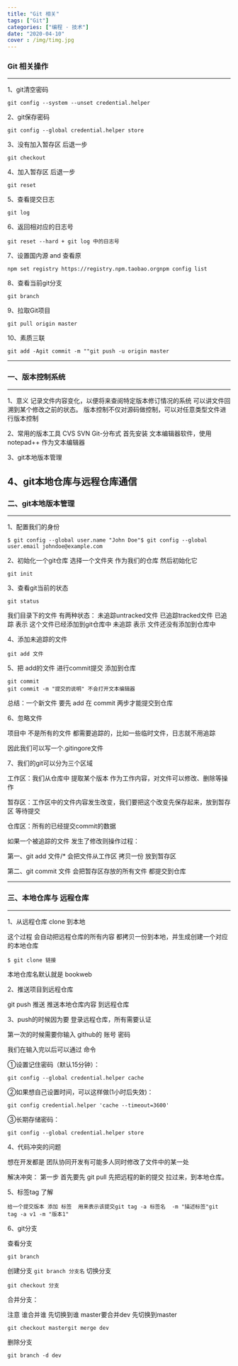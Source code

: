 ```yaml
---
title: "Git 相关"
tags: ["Git"]
categories: ["编程 · 技术"]
date: "2020-04-10"
cover : /img/timg.jpg
---
```


### Git 相关操作

------

1、git清空密码

```
git config --system --unset credential.helper
```

2、git保存密码

```
git config --global credential.helper store
```

3、没有加入暂存区 后退一步

```
git checkout 
```

4、加入暂存区 后退一步

```
git reset
```

5、查看提交日志

```
git log
```

6、返回相对应的日志号

```
git reset --hard + git log 中的日志号
```

7、设置国内源 and 查看原

```
npm set registry https://registry.npm.taobao.orgnpm config list
```

8、查看当前git分支

```
git branch
```

9、拉取Git项目

```
git pull origin master
```

10、素质三联

```
git add -Agit commit -m ""git push -u origin master
```

------

### 一、版本控制系统

------

1、意义 记录文件内容变化，以便将来查阅特定版本修订情况的系统 可以讲文件回溯到某个修改之前的状态。 版本控制不仅对源码做控制，可以对任意类型文件进行版本控制

2、常用的版本工具 CVS SVN Git-分布式 首先安装 文本编辑器软件，使用notepad++ 作为文本编辑器

3、git本地版本管理

## 4、git本地仓库与远程仓库通信

### 二、git本地版本管理

------

1、配置我们的身份

```
$ git config --global user.name "John Doe"$ git config --global user.email johndoe@example.com
```

2、初始化一个git仓库 选择一个文件夹 作为我们的仓库 然后初始化它

```
git init
```

3、查看git当前的状态

```
git status
```

我们目录下的文件 有两种状态： 未追踪untracked文件 已追踪tracked文件 已追踪 表示 这个文件已经添加到git仓库中 未追踪 表示 文件还没有添加到仓库中

4、添加未追踪的文件

```
git add 文件
```

5、把 add的文件 进行commit提交 添加到仓库

```
git commit 
git commit -m "提交的说明" 不会打开文本编辑器
```

总结：一个新文件 要先 add 在 commit 两步才能提交到仓库

6、忽略文件

项目中 不是所有的文件 都需要追踪的，比如一些临时文件，日志就不用追踪

因此我们可以写一个.gitingore文件

7、我们的git可以分为三个区域

工作区：我们从仓库中 提取某个版本 作为工作内容，对文件可以修改、删除等操作

暂存区：工作区中的文件内容发生改变，我们要把这个改变先保存起来，放到暂存区 等待提交

仓库区：所有的已经提交commit的数据

如果一个被追踪的文件 发生了修改则操作过程：

第一、git add 文件/* 会把文件从工作区 拷贝一份 放到暂存区

第二、git commit 文件 会把暂存区存放的所有文件 都提交到仓库

------

### 三、本地仓库与 远程仓库

------

1、从远程仓库 clone 到本地

这个过程 会自动把远程仓库的所有内容 都拷贝一份到本地，并生成创建一个对应的本地仓库

```
$ git clone 链接
```

本地仓库名默认就是 bookweb

2、推送项目到远程仓库

git push 推送 推送本地仓库内容 到远程仓库

3、push的时候因为要 登录远程仓库，所有需要认证

第一次的时候需要你输入 github的 账号 密码

我们在输入完以后可以通过 命令

①设置记住密码（默认15分钟）：

```
git config --global credential.helper cache
```

②如果想自己设置时间，可以这样做(1小时后失效)：

```
git config credential.helper 'cache --timeout=3600'
```

③长期存储密码：

```
git config --global credential.helper store
```

4、代码冲突的问题

想在开发都是 团队协同开发有可能多人同时修改了文件中的某一处

解决冲突： 第一步 首先要先 git pull 先把远程的新的提交 拉过来，到本地仓库。

5、标签tag 了解

```
给一个提交版本 添加 标签  用来表示该提交git tag -a 标签名  -m "描述标签"git tag -a v1 -m "版本1"
```

6、git分支

查看分支

```
git branch
```

创建分支 `git branch 分支名` 切换分支

```
git checkout 分支
```

合并分支：

注意 谁合并谁 先切换到谁
master要合并dev 先切换到master

```
git checkout mastergit merge dev
```

删除分支

```
git branch -d dev
```